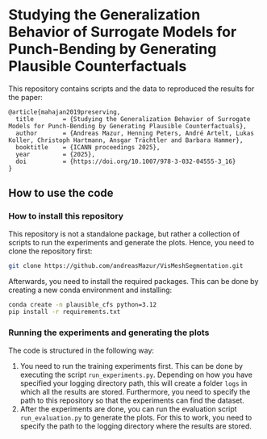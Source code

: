 
# Studying the Generalization Behavior of Surrogate Models for Punch-Bending by Generating Plausible Counterfactuals

This repository contains scripts and the data to reproduced the results for the paper:

```
@article{mahajan2019preserving,
  title        = {Studying the Generalization Behavior of Surrogate Models for Punch-Bending by Generating Plausible Counterfactuals},
  author       = {Andreas Mazur, Henning Peters, André Artelt, Lukas Koller, Christoph Hartmann, Ansgar Trächtler and Barbara Hammer},
  booktitle    = {ICANN proceedings 2025},
  year         = {2025},
  doi          = {https://doi.org/10.1007/978-3-032-04555-3_16}
}
```

## How to use the code

### How to install this repository

This repository is not a standalone package, but rather a collection of scripts to run the experiments and generate the
plots. Hence, you need to clone the repository first:

```bash
git clone https://github.com/andreasMazur/VisMeshSegmentation.git
```

Afterwards, you need to install the required packages. This can be done by creating a new conda environment and
installing:

```bash
conda create -n plausible_cfs python=3.12
pip install -r requirements.txt
```

### Running the experiments and generating the plots

The code is structured in the following way:
1. You need to run the training experiments first. This can be done by executing the script `run_experiments.py`.
   Depending on how you have specified your logging directory path, this will create a folder `logs` in which all the
   results are stored. Furthermore, you need to specify the path to this repository so that the experiments can find the
   dataset.
2. After the experiments are done, you can run the evaluation script `run_evaluation.py` to generate the plots. For this
   to work, you need to specify the path to the logging directory where the results are stored.
